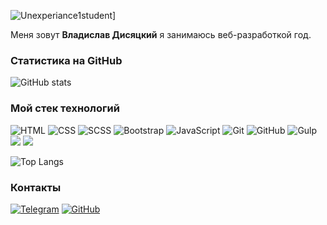 
![Unexperiance1student](https://img.freepik.com/premium-vector/man-working-on-laptop-icon-illustration-work-from-home-mascot-cartoon-character_138676-1088.jpg)]

Меня зовут **Владислав Дисяцкий** я занимаюсь веб-разработкой год.

### Статистика на GitHub
![GitHub stats](https://github-readme-stats.vercel.app/api?username=Unexperiance1student&show_icons=true&hide=prs,issues,contribs&theme=dark)

### Мой стек технологий
![HTML](https://img.shields.io/badge/-HTML-333?style=for-the-badge&logo=html5)
![CSS](https://img.shields.io/badge/-CSS-333?style=for-the-badge&logo=css3&logoColor=blue)
![SCSS](https://img.shields.io/badge/-SCSS-333?style=for-the-badge&logo=SASS)
![Bootstrap](https://img.shields.io/badge/-Bootstrap-333?style=for-the-badge&logo=Bootstrap)
![JavaScript](https://img.shields.io/badge/-JavaScript-333?style=for-the-badge&logo=javascript)
![Git](https://img.shields.io/badge/-Git-333?style=for-the-badge&logo=Git)
![GitHub](https://img.shields.io/badge/-GitHub-333?style=for-the-badge&logo=GitHub)
![Gulp](https://img.shields.io/badge/-Gulp-333?style=for-the-badge&logo=Gulp)  
<img src="https://img.shields.io/badge/-React-333?style=for-the-badge&logo=React"/>
<img src="https://img.shields.io/badge/-TypeScript-333?style=for-the-badge&logo=TypeScript"/>

![Top Langs](https://github-readme-stats.vercel.app/api/top-langs/?username=Unexperiance1student&layout=compact&theme=dark)


### Контакты
[![Telegram](https://img.shields.io/badge/-Telegram-333?style=for-the-badge&logo=telegram&logoColor=27A0D9)](https://t.me/ermungand)
[![GitHub](https://img.shields.io/badge/-GitHub-333?style=for-the-badge&logo=GitHub&logoColor=fff)](https://github.com/Unexperiance1student)
